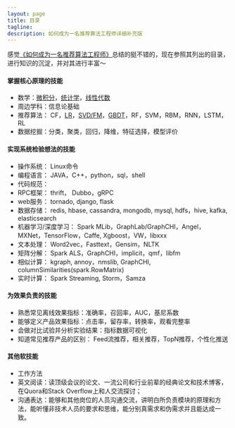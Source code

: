 ```yaml
---
layout: page
title: 目录
tagline:
description: 如何成为一名推荐算法工程师详细补充版
---
```


感觉[《如何成为一名推荐算法工程师》](https://mp.weixin.qq.com/s?src=11&timestamp=1530774550&ver=979&signature=fsAx3LeUm6xx-urvKqA-PGYR9iDWvhphjvCAIYwyCSVkq4tjPLuQmkeVyjshh*yTlovHj4bpOCoNADDfhtqwRHp9JyWHmA8-s58r5jni2B6NCK1mP9H*4rd8NBqXQp3K&new=1)总结的挺不错的，现在参照其列出的目录，进行知识的沉淀，并对其进行丰富～

#### 掌握核心原理的技能

-  数学：[微积分](/pages/math.html)，[统计学](/pages/math.html)，[线性代数](/pages/math.html)
-  周边学科：信息论基础
-  推荐算法： CF，[LR](/pages/lr.html)，[SVD/FM](/pages/svd_fm.html)，[GBDT](/pages/gbdt.html)，RF，SVM，RBM，RNN，LSTM，RL
-  数据挖掘：分类，聚类，回归，降维，特征选择，模型评价

#### 实现系统检验想法的技能

- 操作系统： Linux命令
- 编程语言： JAVA，C++，python，sql，shell
- 代码规范：
- RPC框架： thrift， Dubbo，gRPC
- web服务： tornado, django, flask
- 数据存储： redis, hbase, cassandra, mongodb, mysql, hdfs，hive, kafka, elasticsearch
- 机器学习/深度学习： Spark MLib，GraphLab/GraphCHI，Angel，MXNet，TensorFlow，Caffe, Xgboost，VW，libxxx
- 文本处理： Word2vec，Fasttext，Gensim，NLTK
- 矩阵分解： Spark ALS，GraphCHI，implicit，qmf，libfm
- 相似计算： kgraph, annoy，nmslib, GraphCHI, columnSimilarities(spark.RowMatrix)
- 实时计算： Spark Streaming, Storm，Samza


#### 为效果负责的技能
- 熟悉常见离线效果指标：准确率，召回率，AUC，基尼系数
- 能够定义产品效果指标：点击率，留存率，转换率，观看完整率
- 会做对比试验并分析实验结果：指标数据可视化
- 知道常见推荐产品的区别： Feed流推荐，相关推荐，TopN推荐，个性化推送

#### 其他软技能
- 工作方法
- 英文阅读：读顶级会议的论文、一流公司和行业前辈的经典论文和技术博客，在Quora和Stack Overflow上和人交流探讨；
- 沟通表达：能够和其他岗位的人员沟通交流，讲明白所负责模块的原理和方法，能听懂非技术人员的要求和思维，能分别真需求和伪需求并且能达成一致。
